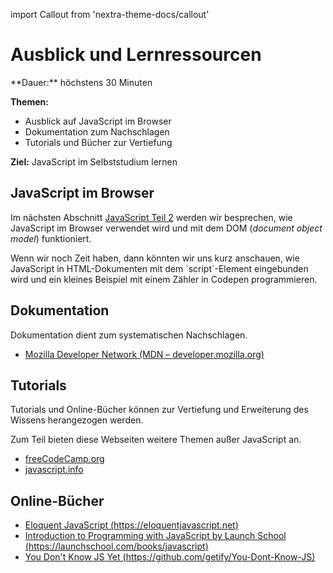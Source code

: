 import Callout from 'nextra-theme-docs/callout'

# Ausblick und Lernressourcen

<Callout>
  **Dauer:** höchstens 30 Minuten

  **Themen:**
  - Ausblick auf JavaScript im Browser
  - Dokumentation zum Nachschlagen
  - Tutorials und Bücher zur Vertiefung

  **Ziel:** JavaScript im Selbststudium lernen
</Callout>

## JavaScript im Browser

Im nächsten Abschnitt [JavaScript Teil 2](/web-prog/JavaScript2/)
werden wir besprechen, wie JavaScript im Browser verwendet 
wird und mit dem DOM (_document object model_) funktioniert.

<Callout type="warning">
Wenn wir noch Zeit haben, dann könnten wir uns kurz
anschauen, wie JavaScript in HTML-Dokumenten mit
dem `script`-Element eingebunden wird und ein 
kleines Beispiel mit einem Zähler in Codepen programmieren.
</Callout>

## Dokumentation

Dokumentation dient zum systematischen Nachschlagen. 

- [Mozilla Developer Network (MDN – developer.mozilla.org)](https://developer.mozilla.org/en-US/docs/Web/JavaScript)

## Tutorials

Tutorials und Online-Bücher können zur Vertiefung und 
Erweiterung des Wissens herangezogen werden. 

Zum Teil bieten diese Webseiten weitere Themen außer JavaScript an.

- [freeCodeCamp.org](https://www.freecodecamp.org/learn/javascript-algorithms-and-data-structures/)
- [javascript.info](https://javascript.info)

## Online-Bücher

- [Eloquent JavaScript (https://eloquentjavascript.net)](https://eloquentjavascript.net/)
- [Introduction to Programming with JavaScript by Launch School (https://launchschool.com/books/javascript)](https://launchschool.com/books/javascript)
- [You Don't Know JS Yet (https://github.com/getify/You-Dont-Know-JS)](https://github.com/getify/You-Dont-Know-JS)